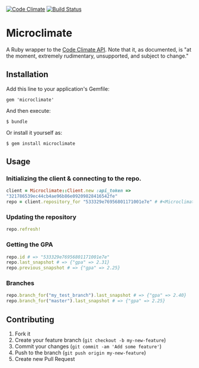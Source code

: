 [![Code
Climate](https://codeclimate.com/github/andrewhao/microclimate.png)](https://codeclimate.com/github/andrewhao/microclimate)
[![Build
Status](https://travis-ci.org/andrewhao/microclimate.svg)](https://travis-ci.org/andrewhao/microclimate)

# Microclimate

A Ruby wrapper to the [Code Climate
API](https://codeclimate.com/docs/api). Note that it, as documented, is
"at the moment, extremely rudimentary, unsupported, and subject to
change."

## Installation

Add this line to your application's Gemfile:

    gem 'microclimate'

And then execute:

    $ bundle

Or install it yourself as:

    $ gem install microclimate

## Usage

### Initializing the client & connecting to the repo.

```ruby
client = Microclimate::Client.new :api_token =>
"321786539ec44cb4ae96b86e09209828416542fe"
repo = client.repository_for "533329e76956801171001e7e" # #<Microclimate::Repository:0x007f9764730548
```

### Updating the repository

```ruby
repo.refresh!
```

### Getting the GPA

```ruby
repo.id # => "533329e76956801171001e7e"
repo.last_snapshot # => {"gpa" => 2.31}
repo.previous_snapshot # => {"gpa" => 2.25}
```

### Branches

```ruby
repo.branch_for("my_test_branch").last_snapshot # => {"gpa" => 2.40}
repo.branch_for("master").last_snapshot # => {"gpa" => 2.25}
```

## Contributing

1. Fork it
2. Create your feature branch (`git checkout -b my-new-feature`)
3. Commit your changes (`git commit -am 'Add some feature'`)
4. Push to the branch (`git push origin my-new-feature`)
5. Create new Pull Request
